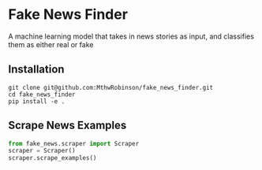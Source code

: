 # Fake News Finder
A machine learning model that takes in news stories as input, and classifies them as either real or fake

## Installation
```
git clone git@github.com:MthwRobinson/fake_news_finder.git
cd fake_news_finder
pip install -e .
```

## Scrape News Examples
```python
from fake_news.scraper import Scraper
scraper = Scraper()
scraper.scrape_examples()
```
